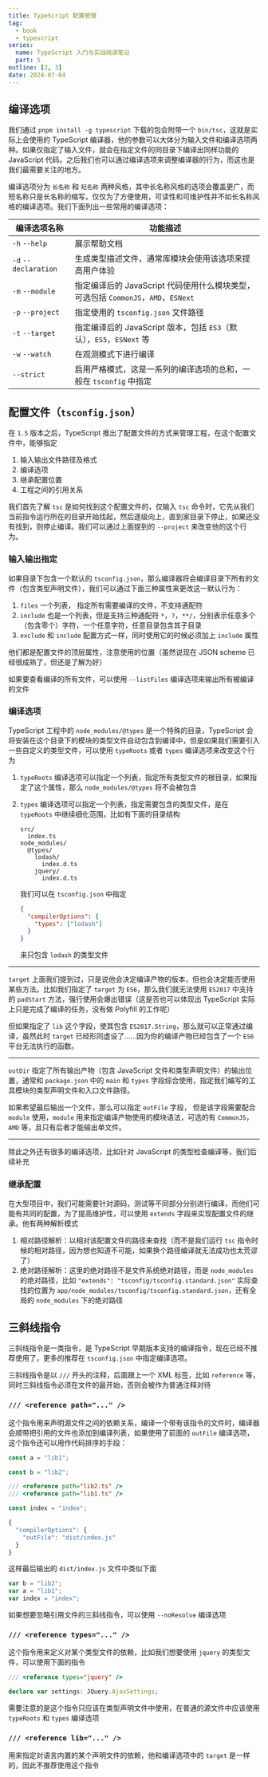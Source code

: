 ```yaml
---
title: TypeScript 配置管理
tag:
  - book
  - typescript
series:
  name: TypeScript 入门与实战阅读笔记
  part: 5
outline: [2, 3]
date: 2024-07-04
---
```


## 编译选项

我们通过 `pnpm install -g typescript` 下载的包会附带一个 `bin/tsc`，这就是实际上会使用的 TypeScript 编译器，他的参数可以大体分为输入文件和编译选项两种。如果仅指定了输入文件，就会在指定文件的同目录下编译出同样功能的 JavaScript 代码。之后我们也可以通过编译选项来调整编译器的行为，而这也是我们最需要关注的地方。

编译选项分为 `长名称` 和 `短名称` 两种风格，其中长名称风格的选项会覆盖更广，而短名称只是长名称的缩写，仅仅为了方便使用，可读性和可维护性并不如长名称风格的编译选项。我们下面列出一些常用的编译选项：

| 编译选项名称         | 功能描述                                                                           |
| -------------------- | ---------------------------------------------------------------------------------- |
| `-h` `--help`        | 展示帮助文档                                                                       |
| `-d` `--declaration` | 生成类型描述文件，通常库模块会使用该选项来提高用户体验                             |
| `-m` `--module`      | 指定编译后的 JavaScript 代码使用什么模块类型，可选包括 `CommonJS`，`AMD`，`ESNext` |
| `-p` `--project`     | 指定使用的 `tsconfig.json` 文件路径                                                |
| `-t` `--target`      | 指定编译后的 JavaScript 版本，包括 `ES3`（默认），`ES5`，`ESNext` 等               |
| `-w` `--watch`       | 在观测模式下进行编译                                                               |
| `--strict`           | 启用严格模式，这是一系列的编译选项的总和，一般在 `tsconfig` 中指定                 |

## 配置文件（`tsconfig.json`）

在 `1.5` 版本之后，TypeScript 推出了配置文件的方式来管理工程，在这个配置文件中，能够指定

1. 输入输出文件路径及格式
1. 编译选项
1. 继承配置位置
1. 工程之间的引用关系

我们首先了解 `tsc` 是如何找到这个配置文件的，仅输入 `tsc` 命令时，它先从我们当前指令运行所在的目录开始找起，然后逐级向上，直到家目录下停止，如果还没有找到，则停止编译。我们可以通过上面提到的 `--project` 来改变他的这个行为。

### 输入输出指定

如果目录下包含一个默认的 `tsconfig.json`，那么编译器将会编译目录下所有的文件（包含类型声明文件），我们可以通过下面三种属性来更改这一默认行为：

1. `files` 一个列表， 指定所有需要编译的文件，不支持通配符
1. `include` 也是一个列表，但是支持三种通配符 `*`，`?`，`**/`，分别表示任意多个（包含零个）字符，一个任意字符，任意目录包含其子目录
1. `exclude` 和 `include` 配置方式一样，同时使用它的时候必须加上 `include` 属性

他们都是配置文件的顶层属性，注意使用的位置（虽然说现在 JSON scheme 已经很成熟了，但还是了解为好）

如果要查看编译的所有文件，可以使用 `--listFiles` 编译选项来输出所有被编译的文件

### 编译选项

TypeScript 工程中的 `node_modules/@types` 是一个特殊的目录，TypeScript 会将安装在这个目录下的模块的类型文件自动包含到编译中，但是如果我们需要引入一些自定义的类型文件，可以使用 `typeRoots` 或者 `types` 编译选项来改变这个行为

1. `typeRoots` 编译选项可以指定一个列表，指定所有类型文件的根目录，如果指定了这个属性，那么 `node_modules/@types` 将不会被包含
2. `types` 编译选项可以指定一个列表，指定需要包含的类型文件，是在 `typeRoots` 中继续细化范围，比如有下面的目录结构

   ```plaintext
   src/
     index.ts
   node_modules/
     @types/
       lodash/
         index.d.ts
       jquery/
         index.d.ts
   ```

   我们可以在 `tsconfig.json` 中指定

   ```json tsconfig.json
   {
     "compilerOptions": {
       "types": ["lodash"]
     }
   }
   ```

   来只包含 `lodash` 的类型文件

---

`target` 上面我们提到过，只是说他会决定编译产物的版本，但也会决定能否使用某些方法。比如我们指定了 `target` 为 `ES6`，那么我们就无法使用 `ES2017` 中支持的 `padStart` 方法，强行使用会爆出错误（这是否也可以体现出 TypeScript 实际上只是完成了编译的任务，没有做 Polyfill 的工作呢）

但如果指定了 `lib` 这个字段，使其包含 `ES2017.String`，那么就可以正常通过编译，虽然此时 `target` 已经形同虚设了……因为你的编译产物已经包含了一个 `ES6` 平台无法执行的函数。

---

`outDir` 指定了所有输出产物（包含 JavaScript 文件和类型声明文件）的输出位置，通常和 `package.json` 中的 `main` 和 `types` 字段综合使用，指定我们编写的工具模块的类型声明文件和入口文件路径。

如果希望最后输出一个文件，那么可以指定 `outFile` 字段， 但是该字段需要配合 `module` 使用，`module` 用来指定编译产物使用的模块语法，可选的有 `CommonJS`，`AMD` 等，且只有后者才能输出单文件。

---

除此之外还有很多的编译选项，比如针对 JavaScript 的类型检查编译等，我们后续补充

### 继承配置

在大型项目中，我们可能需要针对源码，测试等不同部分分别进行编译，而他们可能有共同的配置，为了提高维护性，可以使用 `extends` 字段来实现配置文件的继承。他有两种解析模式

1. 相对路径解析：以相对该配置文件的路径来查找（而不是我们运行 `tsc` 指令时候的相对路径，因为想也知道不可能，如果换个路径编译就无法成功也太荒谬了）
1. 绝对路径解析：这里的绝对路径不是文件系统绝对路径，而是 `node_modules` 的绝对路径，比如 `"extends": "tsconfig/tsconfig.standard.json"` 实际查找的位置为 `app/node_modules/tsconfig/tsconfig.standard.json`，还有全局的 `node_modules` 下的绝对路径

## 三斜线指令

三斜线指令是一类指令，是 TypeScript 早期版本支持的编译指令，现在已经不推荐使用了，更多的推荐在 `tsconfig.json` 中指定编译选项。

三斜线指令是以 `///` 开头的注释，后面跟上一个 XML 标签，比如 `reference` 等，同时三斜线指令必须在文件的最开始，否则会被作为普通注释对待

### `/// <reference path="..." />`

这个指令用来声明源文件之间的依赖关系，编译一个带有该指令的文件时，编译器会顺带把引用的文件也添加到编译列表，如果使用了前面的 `outFile` 编译选项，这个指令还可以用作代码排序的手段：

```typescript lib1.ts
const a = "lib1";
```

```typescript lib2.ts
const b = "lib2";
```

```typescript index.ts
/// <reference path="lib2.ts" />
/// <reference path="lib1.ts" />

const index = "index";
```

```typescript tsconfig.json
{
  "compilerOptions": {
    "outFile": "dist/index.js"
  }
}
```

这样最后输出的 `dist/index.js` 文件中类似下面

```javascript dist/index.js
var b = "lib2";
var a = "lib1";
var index = "index";
```

如果想要忽略引用文件的三斜线指令，可以使用 `--noResolve` 编译选项

### `/// <reference types="..." />`

这个指令用来定义对某个类型文件的依赖，比如我们想要使用 `jquery` 的类型文件，可以使用下面的指令

```typescript index.d.ts
/// <reference types="jquery" />

declare var settings: JQuery.AjaxSettings;
```

需要注意的是这个指令只应该在类型声明文件中使用，在普通的源文件中应该使用 `typeRoots` 和 `types` 编译选项

### `/// <reference lib="..." />`

用来指定对语言内置的某个声明文件的依赖，他和编译选项中的 `target` 是一样的，因此不推荐使用这个指令

